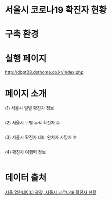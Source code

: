 # 서울시 코로나19 확진자 현황



# 구축 환경

# 실행 페이지
http://dbpt08.dothome.co.kr/index.php


# 페이지 소개

(1) 서울시 일별 확진자 정보
```

```

(2) 서울시 구별 누적 확진자 수
``` 

``` 

(3) 서울시 확진자 대비 완치자 사망자 수
``` 

``` 

(4) 확진자 여행력 정보
```

``` 


# 데이터 출처
<a href="http://data.seoul.go.kr/dataList/OA-20279/S/1/datasetView.do" >서울 열린데이터 광장, 서울시 코로나19 확진자 현황</a>
